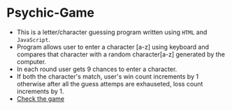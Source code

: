 # Psychic-Game

* This is a letter/character guessing program written using `HTML` and `JavaScript`.
* Program allows user to enter a character [a-z] using keyboard and compares that character with a random character[a-z] generated by the computer.
* In each round user gets 9 chances to enter a character.
* If both the character's match, user's win count increments by 1 otherwise after all the guess attemps are exhauseted, loss count increments by 1.
* [Check the game ](https://pshegde123.github.io/Psychic-Game.github.io/)
